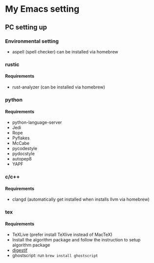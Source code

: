 # My Emacs setting

## PC setting up

### Environmental setting
* aspell (spell checker) can be installed via homebrew  

### rustic
#### Requirements
* rust-analyzer (can be installed via homebrew)  

### python
#### Requirements
* python-language-server  
* Jedi  
* Rope  
* Pyflakes  
* McCabe  
* pycodestyle  
* pydocstyle  
* autopep8  
* YAPF  

### c/c++
#### Requirements
* clangd (automatically get installed when installs llvm via homebrew)

### tex
#### Requirements
* TeXLive (prefer install TeXlive instead of MacTeX)  
* Install the algorithm package and follow the instruction to setup algorithm package  
* [digestif](https://github.com/astoff/digestif)  
* ghostscript: run `brew install ghostscript`
